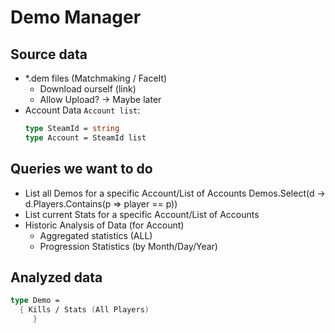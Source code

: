 # Demo Manager

## Source data

- *.dem files (Matchmaking / FaceIt)
  - Download ourself (link)
  - Allow Upload? -> Maybe later
- Account Data `Account list`:
  ```fsharp
  type SteamId = string
  type Account = SteamId list
  ```

## Queries we want to do

- List all Demos for a specific Account/List of Accounts
    Demos.Select(d -> d.Players.Contains(p => player == p))
- List current Stats for a specific Account/List of Accounts
- Historic Analysis of Data (for Account)
  - Aggregated statistics (ALL)
  - Progression Statistics (by Month/Day/Year)


## Analyzed data

```fsharp
type Demo =
  { Kills / Stats (All Players)
     }

```